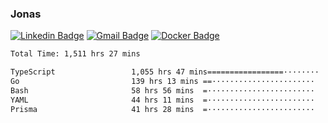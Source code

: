 ### Jonas
[![Linkedin Badge](https://img.shields.io/badge/-Jonas%20Neto-9933F7?style=flat-square&logo=Linkedin&logoColor=white&link=https://www.linkedin.com/in/jonas-nogueira-neto/)](https://www.linkedin.com/in/jonas-nogueira-neto/)
[![Gmail Badge](https://img.shields.io/badge/-nogueiraneto.jonas@gmail.com-9933F7?style=flat-square&logo=Gmail&logoColor=white&link=mailto:nogueiraneto.jonas@gmail.com)](mailto:nogueiraneto.jonas@gmail.com)
[![Docker Badge](https://img.shields.io/badge/-DockerHub-9933F7?style=flat-square&logo=Docker&logoColor=white&link=https://hub.docker.com/u/jonasssneto)](https://hub.docker.com/u/jonasssneto)


<!--START_SECTION:waka-->

```txt
Total Time: 1,511 hrs 27 mins

TypeScript                 1,055 hrs 47 mins=================········   69.05 %
Go                         139 hrs 13 mins ==·······················   09.11 %
Bash                       58 hrs 56 mins  =························   03.85 %
YAML                       44 hrs 11 mins  =························   02.89 %
Prisma                     41 hrs 28 mins  =························   02.71 %
```

<!--END_SECTION:waka-->
###
